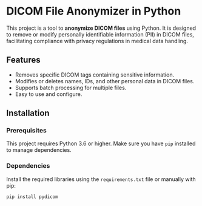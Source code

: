 # DICOM File Anonymizer in Python

This project is a tool to **anonymize DICOM files** using Python. It is designed to remove or modify personally identifiable information (PII) in DICOM files, facilitating compliance with privacy regulations in medical data handling.

## Features
- Removes specific DICOM tags containing sensitive information.
- Modifies or deletes names, IDs, and other personal data in DICOM files.
- Supports batch processing for multiple files.
- Easy to use and configure.

## Installation

### Prerequisites
This project requires Python 3.6 or higher. Make sure you have `pip` installed to manage dependencies.

### Dependencies
Install the required libraries using the `requirements.txt` file or manually with pip:

```bash
pip install pydicom
